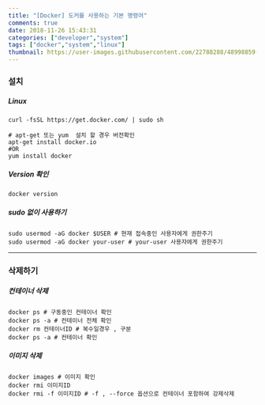 ```yaml
---
title: "[Docker] 도커를 사용하는 기본 명령어"
comments: true
date: 2018-11-26 15:43:31
categories: ["developer","system"]
tags: ["docker","system","linux"]
thumbnail: https://user-images.githubusercontent.com/22788288/48998859-2ac9ee80-f198-11e8-8d42-9a705e6dc7f8.png
---
```

### 설치

##### Linux
```
curl -fsSL https://get.docker.com/ | sudo sh 

# apt-get 또는 yum  설치 할 경우 버전확인
apt-get install docker.io
#OR
yum install docker
```

##### Version 확인
```
docker version
```

##### sudo 없이 사용하기
```
sudo usermod -aG docker $USER # 현재 접속중인 사용자에게 권한주기
sudo usermod -aG docker your-user # your-user 사용자에게 권한주기
```

---

### 삭제하기

##### 컨테이너 삭제
```
docker ps # 구동중인 컨테이너 확인
docker ps -a # 컨테이너 전체 확인
docker rm 컨테이너ID # 복수일경우 , 구분
docker ps -a # 컨테이너 확인
```

##### 이미지 삭제
```
docker images # 이미지 확인
docker rmi 이미지ID
docker rmi -f 이미지ID # -f , --force 옵션으로 컨테이너 포함하여 강제삭제
```